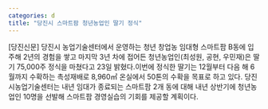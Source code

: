 ```yaml
---
categories: d
title: "당진시 스마트팜 청년농업인 딸기 정식"
---
```

[당진신문] 당진시 농업기술센터에서 운영하는 청년 창업농 임대형 스마트팜 B동에 입주해 2년의 경험을 쌓고 마지막 3년 차에 접어든 청년농업인(최성원, 공현, 우민재)은 딸기 75,000주 정식을 마쳤다고 23일 밝혔다.이번에 정식한 딸기는 12월부터 다음 해 6월까지 수확하는 촉성재배로 8,960㎡ 온실에서 50톤의 수확을 목표로 하고 있다. 당진시농업기술센터는 내년 임대가 종료되는 스마트팜 2개 동에 대해 내년 상반기에 청년농업인 10명을 선발해 스마트팜 경영실습의 기회를 제공할 계획이다.